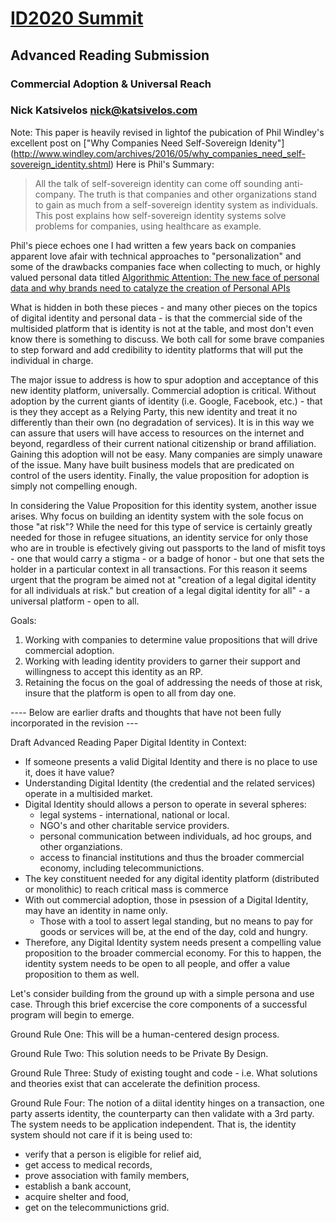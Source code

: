 # [ID2020 Summit](http://id2020summit.org/) 
## Advanced Reading Submission 



### Commercial Adoption & Universal Reach
### Nick Katsivelos nick@katsivelos.com 


Note: This paper is heavily revised in lightof the pubication of Phil Windley's excellent post on 
["Why Companies Need Self-Sovereign Idenity"] (http://www.windley.com/archives/2016/05/why_companies_need_self-sovereign_identity.shtml)
Here is Phil's Summary: 
> All the talk of self-sovereign identity can come off sounding anti-company. The truth is that companies and other organizations stand to gain as much from a self-sovereign identity system as individuals. This post explains how self-sovereign identity systems solve problems for companies, using healthcare as example.

Phil's piece echoes one I had written a few years back on companies apparent love afair with technical approaches to "personalization" and some of the drawbacks companies face when collecting to much, or highly valued personal data titled [Algorithmic Attention: The new face of personal data and why brands need to catalyze the creation of Personal APIs](http://katsivelos.com/2015/10/04/algorithmic-attention/)

What is hidden in both these pieces - and many other pieces on the topics of digital identity and personal data - is that the commercial side of the multisided platform that is identity is not at the table, and most don't even know there is something to discuss. We both call for some brave companies to step forward and add credibility to identity platforms that will put the individual in charge. 

The major issue to address is how to spur adoption and acceptance of this new identity platform, universally. Commercial adoption is critical. Without adoption by the current giants of identity (i.e. Google, Facebook, etc.) - that is they they accept as a Relying Party, this new identity and treat it no differently than their own (no degradation of services). It is in this way we can assure that users will have access to resources on the internet and beyond, regardless of their current national citizenship or brand affiliation. Gaining this adoption will not be easy. Many companies are simply unaware of the issue. Many have built business models that are predicated on control of the users identity. Finally, the value proposition for adoption is simply not compelling enough. 

In considering the Value Proposition for this identity system, another issue arises. Why focus on building an identity system with the sole focus on those "at risk"?  While the need for this type of service is certainly greatly needed for those in refugee situations, an identity service for only those who are in trouble is efectively giving out passports to the land of misfit toys - one that would carry a stigma - or a badge of honor - but one that sets the holder in a particular context in all transactions.  For this reason it seems urgent that the program be aimed not at "creation of a legal digital identity for all individuals at risk." but creation of a legal digital identity for all" - a universal platform - open to all.

Goals:
1. Working with companies to determine value propositions that will drive commercial adoption.
2. Working with leading identity providers to garner their support and willingness to accept this identity as an RP. 
3. Retaining the focus on the goal of addressing the needs of those at risk, insure that the platform is open to all from day one.


 






---- Below are earlier drafts and thoughts that have not been fully incorporated in the revision ---

Draft Advanced Reading Paper
Digital Identity in Context:
- If someone presents a valid Digital Identity and there is no place to use it, does it have value?
- Understanding Digital Identity (the credential and the related services) operate in a multisided market.
- Digital Identity should allows a person to operate in several spheres:
	- legal systems - international, national or local.
	- NGO's and other charitable service providers.
	- personal communication between individuals, ad hoc groups, and other organziations.
	- access to financial institutions and thus the broader commercial economy, including telecommunictions.
- The key constituent needed for any digital identity platform (distributed or monolithic) to reach critical mass is commerce
- With out commercial adoption, those in psession of a Digital Identity, may have an identity in name only. 
	- Those with a tool to assert legal standing, but no means to pay for goods or services will be, at the end of the day, cold and hungry.
- Therefore, any Digital Identity system needs present a compelling value proposition to the broader commercial economy. For this to happen, the 
identity system needs to be open to all people, and offer a value proposition to them as well. 
	


Let's consider building from the ground up with a simple persona and use case. Through this brief excercise the core components of a successful program will begin to emerge.

Ground Rule One: This will be a human-centered design process.

Ground Rule Two: This solution needs to be Private By Design.

Ground Rule Three: Study of existing tought and code - i.e. What solutions and theories exist that can accelerate the definition process.

Ground Rule Four: The notion of a diital identity hinges on a transaction, one party asserts identity, the counterparty can then validate with a 3rd party. The system needs to be application independent. 
That is, the identity system should not care if it is being used to:
- verify that a person is eligible for relief aid, 
- get access to medical records, 
- prove association with family members, 
- establish a bank account, 
- acquire shelter and food, 
- get on the telecommunictions grid.



 